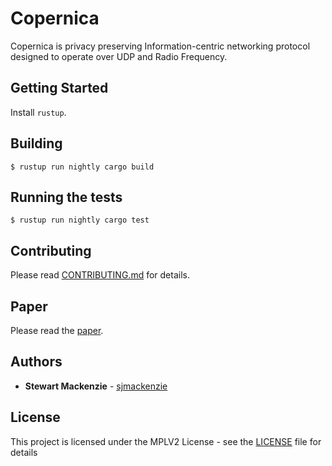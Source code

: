 # Copernica

Copernica is privacy preserving Information-centric networking protocol designed to operate over UDP and Radio Frequency.

## Getting Started

Install `rustup`.

## Building

`$ rustup run nightly cargo build`

## Running the tests

`$ rustup run nightly cargo test`

## Contributing

Please read [CONTRIBUTING.md](CONTRIBUTING.md) for details.

## Paper

Please read the [paper](https://fractalide.com/fractalide.pdf).

## Authors

* **Stewart Mackenzie** - [sjmackenzie](https://github.com/sjmackenzie)

## License

This project is licensed under the MPLV2 License - see the [LICENSE](LICENSE) file for details

